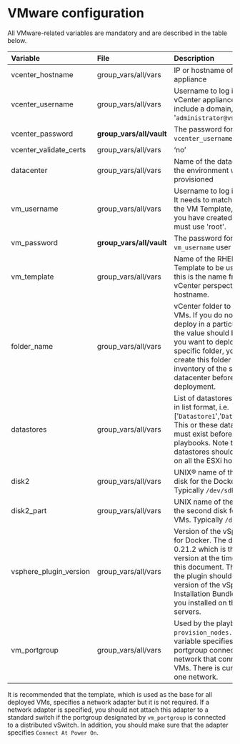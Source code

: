 # VMware configuration

All VMware-related variables are mandatory and are described in the table below.

|Variable|File|Description|
|:-------|:---|:----------|
|vcenter_hostname|group_vars/all/vars|IP or hostname of the vCenter appliance|
|vcenter_username|group_vars/all/vars|Username to log in to the vCenter appliance. It might include a domain, for example, '`administrator@vsphere.local`'.|
|vcenter_password|**group_vars/all/vault**|The password for the `vcenter_username` user above.|
|vcenter_validate_certs|group_vars/all/vars|‘no’|
|datacenter|group_vars/all/vars|Name of the datacenter where the environment will be provisioned|
|vm_username|group_vars/all/vars|Username to log into the VMs. It needs to match the one from the VM Template, so unless you have created a user, you must use 'root'.|
|vm_password|**group_vars/all/vault**|The password for the `vm_username` user above.|
|vm_template|group_vars/all/vars|Name of the RHEL VM Template to be use. Note that this is the name from a vCenter perspective, not the hostname.|
|folder_name|group_vars/all/vars|vCenter folder to deploy the VMs. If you do not wish to deploy in a particular folder, the value should be `/`. Note: If you want to deploy in a specific folder, you need to create this folder in the inventory of the selected datacenter before starting the deployment.|
|datastores|group_vars/all/vars|List of datastores to be used, in list format, i.e. ['`Datastore1`','`Datastore2`'...]. This or these datastore(s) must exist before you run the playbooks. Note that all the datastores should be mounted on all the ESXi hosts.|
|disk2|group_vars/all/vars|UNIX® name of the second disk for the Docker VMs. Typically `/dev/sdb`|
|disk2_part|group_vars/all/vars|UNIX name of the partition of the second disk for the Docker VMs. Typically `/dev/sdb1`|
|vsphere_plugin_version|group_vars/all/vars|Version of the vSphere plugin for Docker. The default is 0.21.2 which is the latest version at the time of writing this document. The version of the plugin should match the version of the vSphere Installation Bundle (VIB) that you installed on the ESXi servers.|
|vm_portgroup|group_vars/all/vars|Used by the playbook `provision_nodes.yml`, this variable specifies the portgroup connected to the network that connects all the VMs. There is currently only one network.|

 It is recommended that the template, which is used as the base for all deployed VMs, specifies a network adapter but it is not required. If a network adapter is specified, you should not attach this adapter to a standard switch if the portgroup designated by `vm_portgroup` is connected to a distributed vSwitch. In addition, you should make sure that the adapter specifies `Connect At Power On`.
